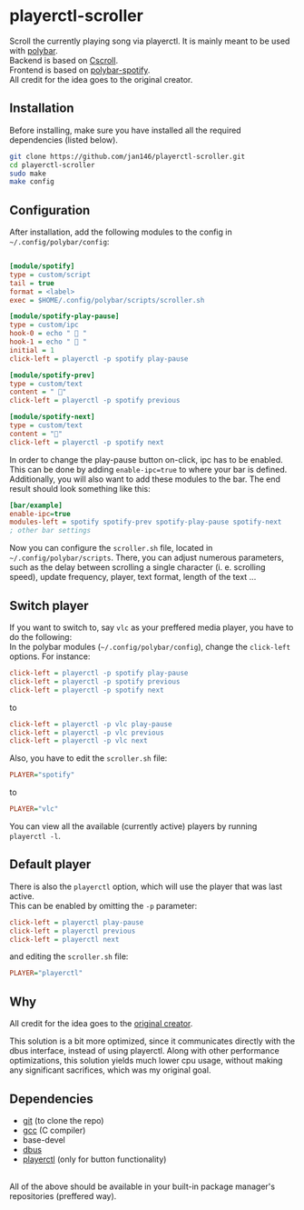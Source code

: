 # playerctl-scroller

Scroll the currently playing song via playerctl. It is mainly meant to be used with <a href="https://github.com/polybar/polybar">polybar</a>.<br>
Backend is based on <a href="https://github.com/jan146/Cscroll">Cscroll</a>.<br>
Frontend is based on <a href="https://github.com/PrayagS/polybar-spotify">polybar-spotify</a>.<br>
All credit for the idea goes to the original creator.

## Installation

Before installing, make sure you have installed all the required dependencies (listed below).

```bash
git clone https://github.com/jan146/playerctl-scroller.git
cd playerctl-scroller
sudo make
make config
```

## Configuration

After installation, add the following modules to the config in `~/.config/polybar/config`:

```ini

[module/spotify]
type = custom/script
tail = true
format = <label>
exec = $HOME/.config/polybar/scripts/scroller.sh

[module/spotify-play-pause]
type = custom/ipc
hook-0 = echo "  "
hook-1 = echo "  "
initial = 1
click-left = playerctl -p spotify play-pause

[module/spotify-prev]
type = custom/text
content = " "
click-left = playerctl -p spotify previous

[module/spotify-next]
type = custom/text
content = ""
click-left = playerctl -p spotify next
```

In order to change the play-pause button on-click, ipc has to be enabled.<br>
This can be done by adding `enable-ipc=true` to where your bar is defined.<br>
Additionally, you will also want to add these modules to the bar. The end result should look something like this:

```ini
[bar/example]
enable-ipc=true
modules-left = spotify spotify-prev spotify-play-pause spotify-next
; other bar settings
```

Now you can configure the `scroller.sh` file, located in `~/.config/polybar/scripts`.
There, you can adjust numerous parameters, such as the delay between scrolling a single character (i. e. scrolling speed), update frequency, player, text format, length of the text ...

## Switch player

If you want to switch to, say `vlc` as your preffered media player, you have to do the following:<br>
In the polybar modules (`~/.config/polybar/config`), change the `click-left` options. For instance:

```ini
click-left = playerctl -p spotify play-pause
click-left = playerctl -p spotify previous
click-left = playerctl -p spotify next
```
to<br>
```ini
click-left = playerctl -p vlc play-pause
click-left = playerctl -p vlc previous
click-left = playerctl -p vlc next
```

Also, you have to edit the `scroller.sh` file:

```ini
PLAYER="spotify"
```
to
```ini
PLAYER="vlc"
```

You can view all the available (currently active) players by running `playerctl -l`.<br>

## Default player

There is also the `playerctl` option, which will use the player that was last active.<br>
This can be enabled by omitting the `-p` parameter:

```ini
click-left = playerctl play-pause
click-left = playerctl previous
click-left = playerctl next
```

and editing the `scroller.sh` file:

```ini
PLAYER="playerctl"
```

## Why

All credit for the idea goes to the <a href="https://github.com/PrayagS/polybar-spotify">original creator</a>.

This solution is a bit more optimized, since it communicates directly with the dbus interface, instead of using playerctl.
Along with other performance optimizations, this solution yields much lower cpu usage, without making any significant sacrifices, which was my original goal. 

## Dependencies
* <a href="https://github.com/git-guides/install-git">git</a> (to clone the repo)
* <a href="https://gcc.gnu.org/releases.html">gcc</a> (C compiler)
* base-devel
* <a href="https://github.com/freedesktop/dbus">dbus</a>
* <a href="https://github.com/altdesktop/playerctl">playerctl</a> (only for button functionality)
<br>
All of the above should be available in your built-in package manager's repositories (preffered way).
